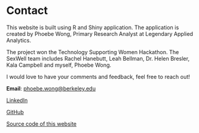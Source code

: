 Contact
=======================
This website is built using R and Shiny application. The application is created by Phoebe Wong, Primary Research Analyst at Legendary Applied Analytics.

The project won the Technology Supporting Women Hackathon. The SexWell team includes Rachel Hanebutt, Leah Bellman, Dr. Helen Bresler, Kala Campbell and myself, Phoebe Wong.

I would love to have your comments and feedback, feel free to reach out!

**Email**: phoebe.wong@berkeley.edu

[LinkedIn](https://www.linkedin.com/in/wphoebe/)

[GitHub](https://github.com/phoebewong)

[Source code of this website](https://github.com/phoebewong/tsw-hackathon/)



